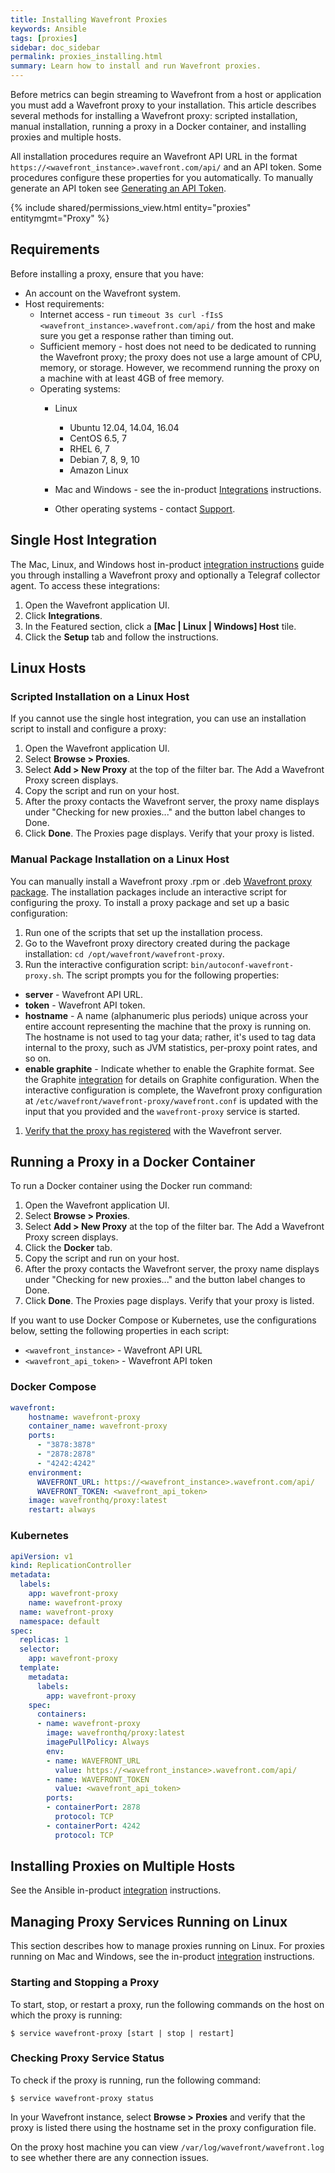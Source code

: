 ```yaml
---
title: Installing Wavefront Proxies
keywords: Ansible
tags: [proxies]
sidebar: doc_sidebar
permalink: proxies_installing.html
summary: Learn how to install and run Wavefront proxies.
---
```

Before metrics can begin streaming to Wavefront from a host or application you must add a Wavefront proxy to your installation. This article describes several methods for installing a Wavefront proxy: scripted installation, manual installation, running a proxy in a Docker container, and installing proxies and multiple hosts.

All installation procedures require an Wavefront API URL in the format `https://<wavefront_instance>.wavefront.com/api/` and an API token. Some procedures configure these properties for you automatically. To manually generate an API token see [Generating an API Token](https://docs.wavefront.com/wavefront_api.html#generating-an-api-token).

{% include shared/permissions_view.html entity="proxies" entitymgmt="Proxy" %}

## Requirements

Before installing a proxy, ensure that you have:

- An account on the Wavefront system.
- Host requirements:
  - Internet access - run `timeout 3s curl -fIsS <wavefront_instance>.wavefront.com/api/` from the host and make sure you get a response rather than timing out.
  - Sufficient memory - host does not need to be dedicated to running the Wavefront proxy; the proxy does not use a large amount of CPU, memory, or storage. However, we recommend running the proxy on a machine with at least 4GB of free memory.
  - Operating systems:
    - Linux
      - Ubuntu 12.04, 14.04, 16.04
      - CentOS 6.5, 7
      - RHEL 6, 7
      - Debian 7, 8, 9, 10
      - Amazon Linux

    - Mac and Windows - see the in-product [Integrations](integrations.html#in-product-integrations) instructions.
    - Other operating systems - contact [Support](https://my.vmware.com/).

## Single Host Integration

The Mac, Linux, and Windows host in-product [integration instructions](integrations.html#in-product-integrations) guide you through installing a Wavefront proxy and optionally a Telegraf collector agent. To access these integrations:

1. Open the Wavefront application UI.
1. Click **Integrations**.
1. In the Featured section, click a **\[Mac \| Linux \| Windows\] Host** tile.
1. Click the **Setup** tab and follow the instructions.

## Linux Hosts

### Scripted Installation on a Linux Host

If you cannot use the single host integration, you can use an installation script to install and configure a proxy:

1. Open the Wavefront application UI.
1. Select **Browse > Proxies**.
1. Select **Add > New Proxy** at the top of the filter bar. The Add a Wavefront Proxy screen displays.
1. Copy the script and run on your host.
1. After the proxy contacts the Wavefront server, the proxy name displays under "Checking for new proxies..." and the button label changes to Done.
1. Click **Done**. The Proxies page displays. Verify that your proxy is listed.

### Manual Package Installation on a Linux Host

You can manually install a Wavefront proxy .rpm or .deb [Wavefront proxy package](https://packagecloud.io/wavefront/proxy). The installation packages include an interactive script for configuring the proxy. To install a proxy package and set up a basic configuration:

1. Run one of the scripts that set up the installation process.
1. Go to the Wavefront proxy directory created during the package installation: `cd /opt/wavefront/wavefront-proxy`.
1. Run the interactive configuration script: `bin/autoconf-wavefront-proxy.sh`. The script prompts you for the following properties:
  - **server** - Wavefront API URL.
  - **token** - Wavefront API token.
  - **hostname** - A name (alphanumeric plus periods) unique across your entire account representing the machine that the proxy is running on. The hostname is not used to tag your data; rather, it's used to tag data internal to the proxy, such as JVM statistics, per-proxy point rates, and so on.
  - **enable graphite** - Indicate whether to enable the Graphite format. See the Graphite [integration](integrations.html#in-product-integrations) for details on Graphite configuration.
When the interactive configuration is complete, the Wavefront proxy configuration at `/etc/wavefront/wavefront-proxy/wavefront.conf` is updated with the input that you provided and the `wavefront-proxy` service is started.
1. [Verify that the proxy has registered](proxies_managing.html#viewing-registered-proxies) with the Wavefront server.

<a name="docker"></a>

## Running a Proxy in a Docker Container

To run a Docker container using the Docker run command:

1. Open the Wavefront application UI.
1. Select **Browse > Proxies**.
1. Select **Add > New Proxy** at the top of the filter bar. The Add a Wavefront Proxy screen displays.
1. Click the **Docker** tab.
1. Copy the script and run on your host.
1. After the proxy contacts the Wavefront server, the proxy name displays under "Checking for new proxies..." and the button label changes to Done.
1. Click **Done**. The Proxies page displays. Verify that your proxy is listed.

If you want to use Docker Compose or Kubernetes, use the configurations below, setting the following properties in each script:

- `<wavefront_instance>` - Wavefront API URL
- `<wavefront_api_token>` - Wavefront API token

### Docker Compose

```yaml
wavefront:  
    hostname: wavefront-proxy  
    container_name: wavefront-proxy  
    ports:  
      - "3878:3878"  
      - "2878:2878"  
      - "4242:4242"  
    environment:  
      WAVEFRONT_URL: https://<wavefront_instance>.wavefront.com/api/  
      WAVEFRONT_TOKEN: <wavefront_api_token>  
    image: wavefronthq/proxy:latest  
    restart: always
```

### Kubernetes

```yaml
apiVersion: v1  
kind: ReplicationController  
metadata:  
  labels:  
    app: wavefront-proxy  
    name: wavefront-proxy  
  name: wavefront-proxy  
  namespace: default  
spec:  
  replicas: 1  
  selector:  
    app: wavefront-proxy  
  template:  
    metadata:  
      labels:  
        app: wavefront-proxy  
    spec:  
      containers:  
      - name: wavefront-proxy  
        image: wavefronthq/proxy:latest  
        imagePullPolicy: Always  
        env:  
        - name: WAVEFRONT_URL  
          value: https://<wavefront_instance>.wavefront.com/api/  
        - name: WAVEFRONT_TOKEN  
          value: <wavefront_api_token>
        ports:  
        - containerPort: 2878  
          protocol: TCP  
        - containerPort: 4242  
          protocol: TCP  
```


<a name="ansible"></a>

## Installing Proxies on Multiple Hosts

See the Ansible in-product [integration](integrations.html#in-product-integrations) instructions.


<a name="restart"></a>

## Managing Proxy Services Running on Linux

This section describes how to manage proxies running on Linux. For proxies running on Mac and Windows, see the in-product [integration](integrations.html#in-product-integrations) instructions.

### Starting and Stopping a Proxy
 
To start, stop, or restart a proxy, run the following commands on the host on which the proxy is running:

```shell
$ service wavefront-proxy [start | stop | restart]
```

### Checking Proxy Service Status
 
To check if the proxy is running, run the following command:

```shell
$ service wavefront-proxy status
```

In your Wavefront instance, select **Browse > Proxies** and verify that the proxy is listed there using the hostname set in the proxy configuration file.

On the proxy host machine you can view `/var/log/wavefront/wavefront.log` to see whether there are any connection issues. 

